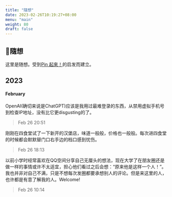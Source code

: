 ```yaml
---
title: "隨想"
date: 2023-02-26T10:19:27+08:00
menu: "main"
weight: 80
draft: false
---
```


## 💭隨想

这里是随想。受到[Pin 起來！](https://pinchlime.com/)的启发而建立。

## 2023

#### February

OpenAI(确切来说是ChatGPT)应该是我用过最难登录的东西，从禁用虚拟手机号到检查IP地址，没有比它更disgusting的了。

> Feb 26 20:51

刚刚在四食堂试了一下新开的汉堡店，味道一般般，价格也一般般。每次进四食堂的时候都会默默替门口右手边的档口感到忧伤。

> Feb 26 18:13

以前小学时经常喜欢在QQ空间分享自己无厘头的想法，现在大学了在朋友圈还是做一样的事情或许不太适宜，担心他们看过之后会想：“原来他是这样一个人！”。我也并非对自己不满，只是不想每次发圈都要承想别人的评论。但是来这里的人，也许都是有意了解我的人。Welcome!
>
> Feb 26 10:14  

